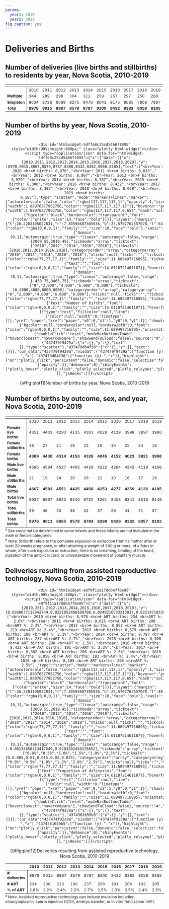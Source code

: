 ```yaml
---
params:
  year1: 2010
  year2: 2019
fig.caption: yes
---
```




<!-- # (PART) Deliveries and Births {-} -->

# Deliveries and Births

## Number of deliveries (live births and stillbirths) to residents by year, Nova Scotia, 2010-2019

<table class="table" style="font-size: 12px; margin-left: auto; margin-right: auto;">
 <thead>
  <tr>
   <th style="text-align:left;font-weight: bold;">  </th>
   <th style="text-align:left;font-weight: bold;">  </th>
   <th style="text-align:left;font-weight: bold;">  </th>
   <th style="text-align:left;font-weight: bold;">  </th>
   <th style="text-align:left;font-weight: bold;">  </th>
   <th style="text-align:left;font-weight: bold;">  </th>
   <th style="text-align:left;font-weight: bold;">  </th>
   <th style="text-align:left;font-weight: bold;">  </th>
   <th style="text-align:left;font-weight: bold;">  </th>
   <th style="text-align:left;font-weight: bold;">  </th>
   <th style="text-align:left;font-weight: bold;">  </th>
  </tr>
 </thead>
<tbody>
  <tr>
   <td style="text-align:left;font-weight: bold;border-right:1px solid;">  </td>
   <td style="text-align:left;"> 2010 </td>
   <td style="text-align:left;"> 2011 </td>
   <td style="text-align:left;"> 2012 </td>
   <td style="text-align:left;"> 2013 </td>
   <td style="text-align:left;"> 2014 </td>
   <td style="text-align:left;"> 2015 </td>
   <td style="text-align:left;"> 2016 </td>
   <td style="text-align:left;"> 2017 </td>
   <td style="text-align:left;"> 2018 </td>
   <td style="text-align:left;"> 2019 </td>
  </tr>
  <tr>
   <td style="text-align:left;font-weight: bold;border-right:1px solid;"> Multiple </td>
   <td style="text-align:left;"> 344 </td>
   <td style="text-align:left;"> 289 </td>
   <td style="text-align:left;"> 298 </td>
   <td style="text-align:left;"> 304 </td>
   <td style="text-align:left;"> 311 </td>
   <td style="text-align:left;"> 259 </td>
   <td style="text-align:left;"> 257 </td>
   <td style="text-align:left;"> 297 </td>
   <td style="text-align:left;"> 250 </td>
   <td style="text-align:left;"> 288 </td>
  </tr>
  <tr>
   <td style="text-align:left;font-weight: bold;border-right:1px solid;"> Singleton </td>
   <td style="text-align:left;"> 8634 </td>
   <td style="text-align:left;"> 8726 </td>
   <td style="text-align:left;"> 8569 </td>
   <td style="text-align:left;"> 8275 </td>
   <td style="text-align:left;"> 8476 </td>
   <td style="text-align:left;"> 8041 </td>
   <td style="text-align:left;"> 8175 </td>
   <td style="text-align:left;"> 8085 </td>
   <td style="text-align:left;"> 7808 </td>
   <td style="text-align:left;"> 7897 </td>
  </tr>
  <tr>
   <td style="text-align:left;font-weight: bold;font-weight: bold;border-right:1px solid;"> Total </td>
   <td style="text-align:left;font-weight: bold;"> 8978 </td>
   <td style="text-align:left;font-weight: bold;"> 9015 </td>
   <td style="text-align:left;font-weight: bold;"> 8867 </td>
   <td style="text-align:left;font-weight: bold;"> 8579 </td>
   <td style="text-align:left;font-weight: bold;"> 8787 </td>
   <td style="text-align:left;font-weight: bold;"> 8300 </td>
   <td style="text-align:left;font-weight: bold;"> 8432 </td>
   <td style="text-align:left;font-weight: bold;"> 8382 </td>
   <td style="text-align:left;font-weight: bold;"> 8058 </td>
   <td style="text-align:left;font-weight: bold;"> 8185 </td>
  </tr>
</tbody>
</table>


## Number of births by year, Nova Scotia, 2010-2019

<div class="figure" style="text-align: center">

```{=html}
<div id="htmlwidget-5dffe8c25cd546671895" style="width:90%;height:480px;" class="plotly html-widget"></div>
<script type="application/json" data-for="htmlwidget-5dffe8c25cd546671895">{"x":{"data":[{"x":[2010,2011,2012,2013,2014,2015,2016,2017,2018,2019],"y":[8978,9015,8867,8579,8787,8300,8432,8382,8058,8185],"text":["<br>Year: 2010 <br># births: 8,978","<br>Year: 2011 <br># births: 9,015","<br>Year: 2012 <br># births: 8,867","<br>Year: 2013 <br># births: 8,579","<br>Year: 2014 <br># births: 8,787","<br>Year: 2015 <br># births: 8,300","<br>Year: 2016 <br># births: 8,432","<br>Year: 2017 <br># births: 8,382","<br>Year: 2018 <br># births: 8,058","<br>Year: 2019 <br># births: 8,185"],"type":"scatter","mode":"markers+lines","marker":{"autocolorscale":false,"color":"rgba(117,117,117,1)","opacity":1,"size":5.66929133858268,"symbol":"circle","line":{"width":1.88976377952756,"color":"rgba(117,117,117,1)"}},"hoveron":"points","showlegend":false,"xaxis":"x","yaxis":"y","hoverinfo":"text","line":{"width":1.88976377952756,"color":"rgba(117,117,117,0.65)","dash":"solid"},"frame":null,"hoverlabel":{"bgcolor":"black","bordercolor":"transparent","font":{"color":"white","size":14,"face":"bold"}}}],"layout":{"margin":{"t":26.2283105022831,"r":7.30593607305936,"b":25.5707762557078,"l":54.7945205479452},"font":{"color":"rgba(0,0,0,1)","family":"","size":10,"face":"bold"},"xaxis":{"domain":[0,1],"automargin":true,"type":"linear","autorange":false,"range":[2009.55,2019.45],"tickmode":"array","ticktext":["2010","2012","2014","2016","2018"],"tickvals":[2010,2012,2014,2016,2018],"categoryorder":"array","categoryarray":["2010","2012","2014","2016","2018"],"nticks":null,"ticks":"","tickcolor":null,"ticklen":3.65296803652968,"tickwidth":0,"showticklabels":true,"tickfont":{"color":"rgba(77,77,77,1)","family":"","size":11.689497716895},"tickangle":-0,"showline":false,"linecolor":null,"linewidth":0,"showgrid":true,"gridcolor":"rgba(235,235,235,1)","gridwidth":0.66417600664176,"zeroline":false,"anchor":"y","title":{"text":"","font":{"color":"rgba(0,0,0,1)","family":"","size":14.6118721461187}},"hoverformat":".2f"},"yaxis":{"domain":[0,1],"automargin":true,"type":"linear","autorange":false,"range":[-450.75,9465.75],"tickmode":"array","ticktext":["0","2,000","4,000","6,000","8,000"],"tickvals":[0,2000,4000,6000,8000],"categoryorder":"array","categoryarray":["0","2,000","4,000","6,000","8,000"],"nticks":null,"ticks":"","tickcolor":null,"ticklen":3.65296803652968,"tickwidth":0,"showticklabels":true,"tickfont":{"color":"rgba(77,77,77,1)","family":"","size":11.689497716895},"tickangle":-0,"showline":false,"linecolor":null,"linewidth":0,"showgrid":true,"gridcolor":"rgba(235,235,235,1)","gridwidth":0.66417600664176,"zeroline":false,"anchor":"x","title":{"text":"Number of births","font":{"color":"rgba(0,0,0,1)","family":"","size":14.6118721461187}},"hoverformat":".2f"},"shapes":[{"type":"rect","fillcolor":null,"line":{"color":null,"width":0,"linetype":[]},"yref":"paper","xref":"paper","x0":0,"x1":1,"y0":0,"y1":1}],"showlegend":false,"legend":{"bgcolor":null,"bordercolor":null,"borderwidth":0,"font":{"color":"rgba(0,0,0,1)","family":"","size":11.689497716895},"orientation":"h","y":-0.25,"x":0.35},"hovermode":"closest","barmode":"relative"},"config":{"doubleClick":"reset","modeBarButtonsToAdd":["hoverclosest","hovercompare"],"showSendToCloud":false},"source":"A","attrs":{"437479f9429a":{"x":{},"y":{},"text":{},"type":"scatter"},"437479d64f38":{"x":{},"y":{},"text":{}}},"cur_data":"437479f9429a","visdat":{"437479f9429a":["function (y) ","x"],"437479d64f38":["function (y) ","x"]},"highlight":{"on":"plotly_click","persistent":false,"dynamic":false,"selectize":false,"opacityDim":0.2,"selected":{"opacity":1},"debounce":0},"shinyEvents":["plotly_hover","plotly_click","plotly_selected","plotly_relayout","plotly_brushed","plotly_brushing","plotly_clickannotation","plotly_doubleclick","plotly_deselect","plotly_afterplot","plotly_sunburstclick"],"base_url":"https://plot.ly"},"evals":[],"jsHooks":[]}</script>
```

<p class="caption">(\#fig:plot11)Number of births by year, Nova Scotia, 2010-2019</p>
</div>

## Number of births by outcome, sex, and year, Nova Scotia, 2010-2019

<table class="table" style="font-size: 12px; margin-left: auto; margin-right: auto;">
 <thead>
  <tr>
   <th style="text-align:left;font-weight: bold;">  </th>
   <th style="text-align:left;font-weight: bold;">  </th>
   <th style="text-align:left;font-weight: bold;">  </th>
   <th style="text-align:left;font-weight: bold;">  </th>
   <th style="text-align:left;font-weight: bold;">  </th>
   <th style="text-align:left;font-weight: bold;">  </th>
   <th style="text-align:left;font-weight: bold;">  </th>
   <th style="text-align:left;font-weight: bold;">  </th>
   <th style="text-align:left;font-weight: bold;">  </th>
   <th style="text-align:left;font-weight: bold;">  </th>
   <th style="text-align:left;font-weight: bold;">  </th>
  </tr>
 </thead>
<tbody>
  <tr>
   <td style="text-align:left;font-weight: bold;border-right:1px solid;">  </td>
   <td style="text-align:left;"> 2010 </td>
   <td style="text-align:left;"> 2011 </td>
   <td style="text-align:left;"> 2012 </td>
   <td style="text-align:left;"> 2013 </td>
   <td style="text-align:left;"> 2014 </td>
   <td style="text-align:left;"> 2015 </td>
   <td style="text-align:left;"> 2016 </td>
   <td style="text-align:left;"> 2017 </td>
   <td style="text-align:left;"> 2018 </td>
   <td style="text-align:left;"> 2019 </td>
  </tr>
  <tr>
   <td style="text-align:left;font-weight: bold;border-right:1px solid;"> Female live births </td>
   <td style="text-align:left;"> 4351 </td>
   <td style="text-align:left;"> 4403 </td>
   <td style="text-align:left;"> 4293 </td>
   <td style="text-align:left;"> 4135 </td>
   <td style="text-align:left;"> 4303 </td>
   <td style="text-align:left;"> 4029 </td>
   <td style="text-align:left;"> 4139 </td>
   <td style="text-align:left;"> 3998 </td>
   <td style="text-align:left;"> 3897 </td>
   <td style="text-align:left;"> 3980 </td>
  </tr>
  <tr>
   <td style="text-align:left;font-weight: bold;border-right:1px solid;"> Female stillbirths </td>
   <td style="text-align:left;"> 18 </td>
   <td style="text-align:left;"> 27 </td>
   <td style="text-align:left;"> 21 </td>
   <td style="text-align:left;"> 18 </td>
   <td style="text-align:left;"> 23 </td>
   <td style="text-align:left;"> 16 </td>
   <td style="text-align:left;"> 13 </td>
   <td style="text-align:left;"> 25 </td>
   <td style="text-align:left;"> 24 </td>
   <td style="text-align:left;"> 18 </td>
  </tr>
  <tr>
   <td style="text-align:left;font-weight: bold;font-weight: bold;border-right:1px solid;"> Female births </td>
   <td style="text-align:left;font-weight: bold;"> 4369 </td>
   <td style="text-align:left;font-weight: bold;"> 4430 </td>
   <td style="text-align:left;font-weight: bold;"> 4314 </td>
   <td style="text-align:left;font-weight: bold;"> 4153 </td>
   <td style="text-align:left;font-weight: bold;"> 4326 </td>
   <td style="text-align:left;font-weight: bold;"> 4045 </td>
   <td style="text-align:left;font-weight: bold;"> 4152 </td>
   <td style="text-align:left;font-weight: bold;"> 4023 </td>
   <td style="text-align:left;font-weight: bold;"> 3921 </td>
   <td style="text-align:left;font-weight: bold;"> 3998 </td>
  </tr>
  <tr>
   <td style="text-align:left;font-weight: bold;border-right:1px solid;"> Male live births </td>
   <td style="text-align:left;"> 4586 </td>
   <td style="text-align:left;"> 4564 </td>
   <td style="text-align:left;"> 4527 </td>
   <td style="text-align:left;"> 4405 </td>
   <td style="text-align:left;"> 4429 </td>
   <td style="text-align:left;"> 4232 </td>
   <td style="text-align:left;"> 4264 </td>
   <td style="text-align:left;"> 4343 </td>
   <td style="text-align:left;"> 4119 </td>
   <td style="text-align:left;"> 4166 </td>
  </tr>
  <tr>
   <td style="text-align:left;font-weight: bold;border-right:1px solid;"> Male stillbirths </td>
   <td style="text-align:left;"> 21 </td>
   <td style="text-align:left;"> 19 </td>
   <td style="text-align:left;"> 24 </td>
   <td style="text-align:left;"> 20 </td>
   <td style="text-align:left;"> 29 </td>
   <td style="text-align:left;"> 21 </td>
   <td style="text-align:left;"> 13 </td>
   <td style="text-align:left;"> 16 </td>
   <td style="text-align:left;"> 17 </td>
   <td style="text-align:left;"> 19 </td>
  </tr>
  <tr>
   <td style="text-align:left;font-weight: bold;font-weight: bold;border-right:1px solid;"> Male births </td>
   <td style="text-align:left;font-weight: bold;"> 4607 </td>
   <td style="text-align:left;font-weight: bold;"> 4583 </td>
   <td style="text-align:left;font-weight: bold;"> 4551 </td>
   <td style="text-align:left;font-weight: bold;"> 4425 </td>
   <td style="text-align:left;font-weight: bold;"> 4458 </td>
   <td style="text-align:left;font-weight: bold;"> 4253 </td>
   <td style="text-align:left;font-weight: bold;"> 4277 </td>
   <td style="text-align:left;font-weight: bold;"> 4359 </td>
   <td style="text-align:left;font-weight: bold;"> 4136 </td>
   <td style="text-align:left;font-weight: bold;"> 4185 </td>
  </tr>
  <tr>
   <td style="text-align:left;font-weight: bold;border-right:1px solid;"> Total live births </td>
   <td style="text-align:left;"> 8937 </td>
   <td style="text-align:left;"> 8967 </td>
   <td style="text-align:left;"> 8820 </td>
   <td style="text-align:left;"> 8540 </td>
   <td style="text-align:left;"> 8732 </td>
   <td style="text-align:left;"> 8261 </td>
   <td style="text-align:left;"> 8403 </td>
   <td style="text-align:left;"> 8341 </td>
   <td style="text-align:left;"> 8016 </td>
   <td style="text-align:left;"> 8146 </td>
  </tr>
  <tr>
   <td style="text-align:left;font-weight: bold;border-right:1px solid;"> Total stillbirths </td>
   <td style="text-align:left;"> 39 </td>
   <td style="text-align:left;"> 46 </td>
   <td style="text-align:left;"> 45 </td>
   <td style="text-align:left;"> 38 </td>
   <td style="text-align:left;"> 52 </td>
   <td style="text-align:left;"> 37 </td>
   <td style="text-align:left;"> 26 </td>
   <td style="text-align:left;"> 41 </td>
   <td style="text-align:left;"> 41 </td>
   <td style="text-align:left;"> 37 </td>
  </tr>
  <tr>
   <td style="text-align:left;font-weight: bold;font-weight: bold;border-right:1px solid;"> Total births </td>
   <td style="text-align:left;font-weight: bold;"> 8976 </td>
   <td style="text-align:left;font-weight: bold;"> 9013 </td>
   <td style="text-align:left;font-weight: bold;"> 8865 </td>
   <td style="text-align:left;font-weight: bold;"> 8578 </td>
   <td style="text-align:left;font-weight: bold;"> 8784 </td>
   <td style="text-align:left;font-weight: bold;"> 8298 </td>
   <td style="text-align:left;font-weight: bold;"> 8429 </td>
   <td style="text-align:left;font-weight: bold;"> 8382 </td>
   <td style="text-align:left;font-weight: bold;"> 8057 </td>
   <td style="text-align:left;font-weight: bold;"> 8183 </td>
  </tr>
</tbody>
<tfoot>
<tr>
<td style = 'padding: 0; border:0;' colspan='100%'><sup>a</sup> Sex could not be determined in some infants and these infants are not included in the male or female categories.</td>
</tr>
<tr>
<td style = 'padding: 0; border:0;' colspan='100%'><sup>b</sup> Note: Stillbirth refers to the complete expulsion or extraction from its mother after at least 20 weeks pregnancy, or after attaining a weight of 500 g or more, of a fetus in whom, after such expulsion or extraction, there is no breathing, beating of the heart, pulsation of the umbilical cord, or unmistakable movement of voluntary muscle.</td>
</tr>
</tfoot>
</table>

## Deliveries resulting from assisted reproductive technology, Nova Scotia, 2010-2019

<div class="figure" style="text-align: center">

```{=html}
<div id="htmlwidget-e0f9f11a17ddb47f0e95" style="width:90%;height:480px;" class="plotly html-widget"></div>
<script type="application/json" data-for="htmlwidget-e0f9f11a17ddb47f0e95">{"x":{"data":[{"x":[2010,2011,2012,2013,2014,2015,2016,2017,2018,2019],"y":[0.0260637112942749,0.0221852468108708,0.0240216533213037,0.0221471033920037,0.0269716626835097,0.0250602409638554,0.0226518026565465,0.024576473395371,0.0239513526929759,0.0250458155161882],"text":["<br>Year: 2010 <br># births: 8,978 <br># ART births: 234 <br>ART %: 2.6%","<br>Year: 2011 <br># births: 9,015 <br># ART births: 200 <br>ART %: 2.2%","<br>Year: 2012 <br># births: 8,867 <br># ART births: 213 <br>ART %: 2.4%","<br>Year: 2013 <br># births: 8,579 <br># ART births: 190 <br>ART %: 2.2%","<br>Year: 2014 <br># births: 8,787 <br># ART births: 237 <br>ART %: 2.7%","<br>Year: 2015 <br># births: 8,300 <br># ART births: 208 <br>ART %: 2.5%","<br>Year: 2016 <br># births: 8,432 <br># ART births: 191 <br>ART %: 2.3%","<br>Year: 2017 <br># births: 8,382 <br># ART births: 206 <br>ART %: 2.5%","<br>Year: 2018 <br># births: 8,058 <br># ART births: 193 <br>ART %: 2.4%","<br>Year: 2019 <br># births: 8,185 <br># ART births: 205 <br>ART %: 2.5%"],"type":"scatter","mode":"markers+lines","marker":{"autocolorscale":false,"color":"rgba(117,117,117,1)","opacity":1,"size":5.66929133858268,"symbol":"circle","line":{"width":1.88976377952756,"color":"rgba(117,117,117,1)"}},"hoveron":"points","showlegend":false,"xaxis":"x","yaxis":"y","hoverinfo":"text","line":{"width":1.88976377952756,"color":"rgba(117,117,117,0.65)","dash":"solid"},"frame":null,"hoverlabel":{"bgcolor":"black","bordercolor":"transparent","font":{"color":"white","size":14,"face":"bold"}}}],"layout":{"margin":{"t":26.2283105022831,"r":7.30593607305936,"b":25.5707762557078,"l":48.9497716894977},"font":{"color":"rgba(0,0,0,1)","family":"","size":10,"face":"bold"},"xaxis":{"domain":[0,1],"automargin":true,"type":"linear","autorange":false,"range":[2009.55,2019.45],"tickmode":"array","ticktext":["2010","2012","2014","2016","2018"],"tickvals":[2010,2012,2014,2016,2018],"categoryorder":"array","categoryarray":["2010","2012","2014","2016","2018"],"nticks":null,"ticks":"","tickcolor":null,"ticklen":3.65296803652968,"tickwidth":0,"showticklabels":true,"tickfont":{"color":"rgba(77,77,77,1)","family":"","size":11.689497716895},"tickangle":-0,"showline":false,"linecolor":null,"linewidth":0,"showgrid":true,"gridcolor":"rgba(235,235,235,1)","gridwidth":0.66417600664176,"zeroline":false,"anchor":"y","title":{"text":"","font":{"color":"rgba(0,0,0,1)","family":"","size":14.6118721461187}},"hoverformat":".2f"},"yaxis":{"domain":[0,1],"automargin":true,"type":"linear","autorange":false,"range":[-0.00134858313417549,0.0283202458176852],"tickmode":"array","ticktext":["0.0%","0.5%","1.0%","1.5%","2.0%","2.5%"],"tickvals":[0,0.005,0.01,0.015,0.02,0.025],"categoryorder":"array","categoryarray":["0.0%","0.5%","1.0%","1.5%","2.0%","2.5%"],"nticks":null,"ticks":"","tickcolor":null,"ticklen":3.65296803652968,"tickwidth":0,"showticklabels":true,"tickfont":{"color":"rgba(77,77,77,1)","family":"","size":11.689497716895},"tickangle":-0,"showline":false,"linecolor":null,"linewidth":0,"showgrid":true,"gridcolor":"rgba(235,235,235,1)","gridwidth":0.66417600664176,"zeroline":false,"anchor":"x","title":{"text":"Proportion of deliveries","font":{"color":"rgba(0,0,0,1)","family":"","size":14.6118721461187}},"hoverformat":".2f"},"shapes":[{"type":"rect","fillcolor":null,"line":{"color":null,"width":0,"linetype":[]},"yref":"paper","xref":"paper","x0":0,"x1":1,"y0":0,"y1":1}],"showlegend":false,"legend":{"bgcolor":null,"bordercolor":null,"borderwidth":0,"font":{"color":"rgba(0,0,0,1)","family":"","size":11.689497716895},"orientation":"h","y":-0.25,"x":0.35},"hovermode":"closest","barmode":"relative"},"config":{"doubleClick":"reset","modeBarButtonsToAdd":["hoverclosest","hovercompare"],"showSendToCloud":false},"source":"A","attrs":{"437474f92c8a":{"x":{},"y":{},"text":{},"type":"scatter"},"4374361659b5":{"x":{},"y":{},"text":{}}},"cur_data":"437474f92c8a","visdat":{"437474f92c8a":["function (y) ","x"],"4374361659b5":["function (y) ","x"]},"highlight":{"on":"plotly_click","persistent":false,"dynamic":false,"selectize":false,"opacityDim":0.2,"selected":{"opacity":1},"debounce":0},"shinyEvents":["plotly_hover","plotly_click","plotly_selected","plotly_relayout","plotly_brushed","plotly_brushing","plotly_clickannotation","plotly_doubleclick","plotly_deselect","plotly_afterplot","plotly_sunburstclick"],"base_url":"https://plot.ly"},"evals":[],"jsHooks":[]}</script>
```

<p class="caption">(\#fig:plot12)Deliveries resulting from assisted reproductive technology, Nova Scotia, 2010-2019</p>
</div>

<table class="table" style="font-size: 12px; margin-left: auto; margin-right: auto;">
 <thead>
  <tr>
   <th style="text-align:left;font-weight: bold;">  </th>
   <th style="text-align:left;font-weight: bold;"> 2010 </th>
   <th style="text-align:left;font-weight: bold;"> 2011 </th>
   <th style="text-align:left;font-weight: bold;"> 2012 </th>
   <th style="text-align:left;font-weight: bold;"> 2013 </th>
   <th style="text-align:left;font-weight: bold;"> 2014 </th>
   <th style="text-align:left;font-weight: bold;"> 2015 </th>
   <th style="text-align:left;font-weight: bold;"> 2016 </th>
   <th style="text-align:left;font-weight: bold;"> 2017 </th>
   <th style="text-align:left;font-weight: bold;"> 2018 </th>
   <th style="text-align:left;font-weight: bold;"> 2019 </th>
  </tr>
 </thead>
<tbody>
  <tr>
   <td style="text-align:left;font-weight: bold;border-right:1px solid;"> # deliveries </td>
   <td style="text-align:left;"> 8978 </td>
   <td style="text-align:left;"> 9015 </td>
   <td style="text-align:left;"> 8867 </td>
   <td style="text-align:left;"> 8579 </td>
   <td style="text-align:left;"> 8787 </td>
   <td style="text-align:left;"> 8300 </td>
   <td style="text-align:left;"> 8432 </td>
   <td style="text-align:left;"> 8382 </td>
   <td style="text-align:left;"> 8058 </td>
   <td style="text-align:left;"> 8185 </td>
  </tr>
  <tr>
   <td style="text-align:left;font-weight: bold;border-right:1px solid;"> # ART </td>
   <td style="text-align:left;"> 234 </td>
   <td style="text-align:left;"> 200 </td>
   <td style="text-align:left;"> 213 </td>
   <td style="text-align:left;"> 190 </td>
   <td style="text-align:left;"> 237 </td>
   <td style="text-align:left;"> 208 </td>
   <td style="text-align:left;"> 191 </td>
   <td style="text-align:left;"> 206 </td>
   <td style="text-align:left;"> 193 </td>
   <td style="text-align:left;"> 205 </td>
  </tr>
  <tr>
   <td style="text-align:left;font-weight: bold;border-right:1px solid;"> % of ART </td>
   <td style="text-align:left;"> 2.6% </td>
   <td style="text-align:left;"> 2.2% </td>
   <td style="text-align:left;"> 2.4% </td>
   <td style="text-align:left;"> 2.2% </td>
   <td style="text-align:left;"> 2.7% </td>
   <td style="text-align:left;"> 2.5% </td>
   <td style="text-align:left;"> 2.3% </td>
   <td style="text-align:left;"> 2.5% </td>
   <td style="text-align:left;"> 2.4% </td>
   <td style="text-align:left;"> 2.5% </td>
  </tr>
</tbody>
<tfoot>
<tr>
<td style = 'padding: 0; border:0;' colspan='100%'><sup>a</sup> Note: Assisted reproductive technology can include ovulation induction, intracytoplasmic sperm injection (ICSI), embryo transfer, or in vitro fertilization (IVF).</td>
</tr>
</tfoot>
</table>

